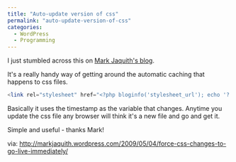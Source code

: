 ```yaml
---
title: "Auto-update version of css"
permalink: "auto-update-version-of-css"
categories:
  - WordPress
  - Programming
---
```


I just stumbled across this on [Mark Jaquith's blog](http://markjaquith.wordpress.com/).

It's a really handy way of getting around the automatic caching that happens to css files.

```php
<link rel="stylesheet" href="<?php bloginfo('stylesheet_url'); echo '?' . filemtime( get_stylesheet_directory() . '/style.css'); ?>" type="text/css" media="screen, projection"
```

Basically it uses the timestamp as the variable that changes. Anytime you update the css file any browser will think it's a new file and go and get it.

Simple and useful - thanks Mark!

via: <a href="http://markjaquith.wordpress.com/2009/05/04/force-css-changes-to-go-live-immediately/">http://markjaquith.wordpress.com/2009/05/04/force-css-changes-to-go-live-immediately/</a>